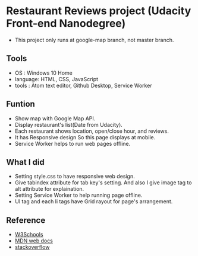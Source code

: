 # Restaurant Reviews project (Udacity Front-end Nanodegree)
- This project only runs at google-map branch, not master branch.
## Tools
- OS : Windows 10 Home
- language: HTML, CSS, JavaScript
- tools : Atom text editor, Github Desktop, Service Worker

## Funtion
- Show map with Google Map API.
- Display restaurant's list(Date from Udacity).
- Each restaurant shows location, open/close hour, and reviews.
- It has Responsive design So this page displays at mobile.
- Service Worker helps to run web pages offline.

## What I did
- Setting style.css to have responsive web design.
- Give tabindex attribute for tab key's setting. And also I give image tag to alt attribute for explaination.
- Setting Service Worker to help running page offline.
- Ul tag and each li tags have Grid rayout for page's arrangement.

## Reference
- [W3Schools](https://www.w3schools.com/)
- [MDN web docs](https://developer.mozilla.org/ko/)
- [stackoverflow](https://stackoverflow.com/)
